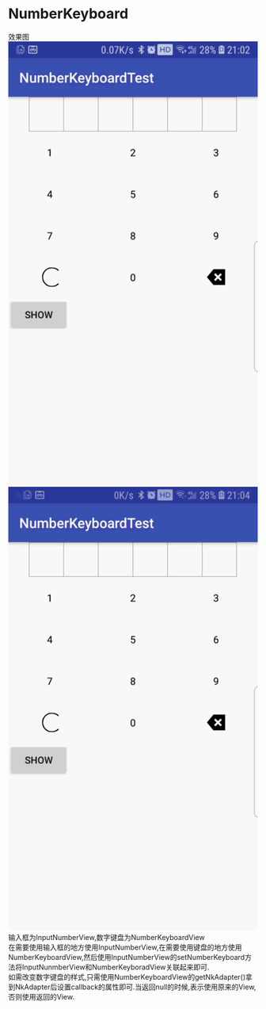 # NumberKeyboard
效果图<br/><img src="https://github.com/nanjolnoSat/NumberKeyboard/blob/master/nkv001.gif"/><img src="https://github.com/nanjolnoSat/NumberKeyboard/blob/master/nkv002.gif"/><br/>
输入框为InputNumberView,数字键盘为NumberKeyboardView<br/>
在需要使用输入框的地方使用InputNumberView,在需要使用键盘的地方使用NumberKeyboardView,然后使用InputNumberView的setNumberKeyboard方法将InputNunmberView和NumberKeyboradView关联起来即可.<br/>
如需改变数字键盘的样式,只需使用NumberKeyboardView的getNkAdapter()拿到NkAdapter后设置callback的属性即可.当返回null的时候,表示使用原来的View,否则使用返回的View.<br/>
